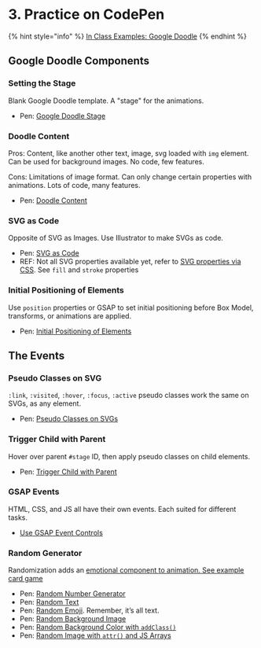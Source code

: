 # 3. Practice on CodePen

{% hint style="info" %}
[In Class Examples: Google Doodle](https://codepen.io/collection/Xgwdmx?grid_type=list)
{% endhint %}

## Google Doodle Components

### Setting the Stage

Blank Google Doodle template. A "stage" for the animations.

* Pen: [Google Doodle Stage](http://codepen.io/manikoth/pen/evpozv)

### Doodle Content

Pros: Content, like another other text, image, svg loaded with `img` element. Can be used for background images. No code, few features.

Cons: Limitations of image format. Can only change certain properties with animations. Lots of code, many features.

* Pen: [Doodle Content](http://codepen.io/manikoth/pen/yMYrVa)

### SVG as Code

Opposite of SVG as Images. Use Illustrator to make SVGs as code.

* Pen: [SVG as Code](http://codepen.io/manikoth/pen/EWVJNw)
* REF: Not all SVG properties available yet, refer to [SVG properties via CSS](http://www.opera.com/docs/specs/presto25/svg/cssproperties/). See `fill` and `stroke` properties

### Initial Positioning of Elements

Use `position` properties or GSAP to set initial positioning before Box Model, transforms, or animations are applied.

* Pen: [Initial Positioning of Elements](http://codepen.io/manikoth/pen/MpaxMy)

## The Events

### Pseudo Classes on SVG

`:link`, `:visited`, `:hover`, `:focus`, `:active` pseudo classes work the same on SVGs, as any element.

* Pen: [Pseudo Classes on SVGs](http://codepen.io/manikoth/pen/yMYrvM)

### Trigger Child with Parent

Hover over parent `#stage` ID, then apply pseudo classes on child elements.

* Pen: [Trigger Child with Parent](http://codepen.io/manikoth/pen/mWegGN)

### GSAP Events

HTML, CSS, and JS all have their own events. Each suited for different tasks.

* [Use GSAP Event Controls](https://pmanikoth.gitbook.io/378/svg/animate-with-greensock/event-controls)

### Random Generator

Randomization adds an [emotional component to animation. See example card game](https://codepen.io/manikoth/pen/mtGCD?editors=1010)

* Pen: [Random Number Generator](https://codepen.io/manikoth/pen/eZjzgB?editors=0110)
* Pen: [Random Text](https://codepen.io/manikoth/pen/GZXYzM)
* Pen: [Random Emoji](https://codepen.io/manikoth/pen/reRMgx). Remember, it’s all text.
* Pen: [Random Background Image](https://codepen.io/manikoth/pen/QGKjwx)
* Pen: [Random Background Color with `addClass()`](https://codepen.io/manikoth/pen/xZmrqz?editors=0110)
* Pen: [Random Image with `attr()` and JS Arrays](https://codepen.io/manikoth/pen/LvwFa?editors=1010)

